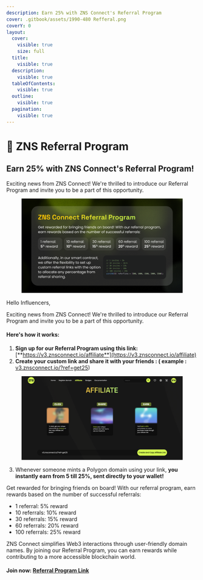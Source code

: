 ```yaml
---
description: Earn 25% with ZNS Connect's Referral Program
cover: .gitbook/assets/1990-480 Refferal.png
coverY: 0
layout:
  cover:
    visible: true
    size: full
  title:
    visible: true
  description:
    visible: true
  tableOfContents:
    visible: true
  outline:
    visible: true
  pagination:
    visible: true
---
```


# 🔣 ZNS Referral Program

## Earn 25% with ZNS Connect's Referral Program!

Exciting news from ZNS Connect! We're thrilled to introduce our Referral Program and invite you to be a part of this opportunity.

<figure><img src=".gitbook/assets/Affiliate Program.png" alt=""><figcaption></figcaption></figure>

Hello Influencers,

Exciting news from ZNS Connect! We're thrilled to introduce our Referral Program and invite you to be a part of this opportunity.

#### **Here's how it works:**

1. **Sign up for our Referral Program using this link:** [**https://v3.znsconnect.io/affiliate**](https://v3.znsconnect.io/affiliate)
2. **Create your custom link and share it with your friends : ( example :** [v3.znsconnect.io/?ref=get25](https://v3.znsconnect.io/?ref=get25))&#x20;

<figure><img src=".gitbook/assets/Screenshot 2024-05-02 at 18.53.44.png" alt=""><figcaption></figcaption></figure>

3. Whenever someone mints a Polygon domain using your link, **you instantly earn from 5 till 25%, sent directly to your wallet!**

Get rewarded for bringing friends on board! With our referral program, earn rewards based on the number of successful referrals:

* 1 referral: 5% reward
* 10 referrals: 10% reward
* 30 referrals: 15% reward
* 60 referrals: 20% reward
* 100 referrals: 25% reward

ZNS Connect simplifies Web3 interactions through user-friendly domain names. By joining our Referral Program, you can earn rewards while contributing to a more accessible blockchain world.

#### Join now: [Referral Program Link](https://v3.znsconnect.io/affiliate)
